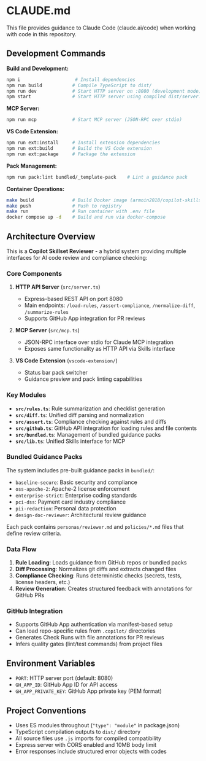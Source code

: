 # CLAUDE.md

This file provides guidance to Claude Code (claude.ai/code) when working with code in this repository.

## Development Commands

**Build and Development:**
```bash
npm i                    # Install dependencies
npm run build           # Compile TypeScript to dist/
npm run dev             # Start HTTP server on :8080 (development mode)
npm start               # Start HTTP server using compiled dist/server.js
```

**MCP Server:**
```bash
npm run mcp             # Start MCP server (JSON-RPC over stdio)
```

**VS Code Extension:**
```bash
npm run ext:install     # Install extension dependencies
npm run ext:build       # Build the VS Code extension
npm run ext:package     # Package the extension
```

**Pack Management:**
```bash
npm run pack:lint bundled/_template-pack    # Lint a guidance pack
```

**Container Operations:**
```bash
make build              # Build Docker image (armoin2018/copilot-skillset:v0.9.0)
make push               # Push to registry
make run                # Run container with .env file
docker compose up -d    # Build and run via docker-compose
```

## Architecture Overview

This is a **Copilot Skillset Reviewer** - a hybrid system providing multiple interfaces for AI code review and compliance checking:

### Core Components

1. **HTTP API Server** (`src/server.ts`)
   - Express-based REST API on port 8080
   - Main endpoints: `/load-rules`, `/assert-compliance`, `/normalize-diff`, `/summarize-rules`
   - Supports GitHub App integration for PR reviews

2. **MCP Server** (`src/mcp.ts`) 
   - JSON-RPC interface over stdio for Claude MCP integration
   - Exposes same functionality as HTTP API via Skills interface

3. **VS Code Extension** (`vscode-extension/`)
   - Status bar pack switcher
   - Guidance preview and pack linting capabilities

### Key Modules

- **`src/rules.ts`**: Rule summarization and checklist generation
- **`src/diff.ts`**: Unified diff parsing and normalization  
- **`src/assert.ts`**: Compliance checking against rules and diffs
- **`src/github.ts`**: GitHub API integration for loading rules and file contents
- **`src/bundled.ts`**: Management of bundled guidance packs
- **`src/lib.ts`**: Unified Skills interface for MCP

### Bundled Guidance Packs

The system includes pre-built guidance packs in `bundled/`:
- `baseline-secure`: Basic security and compliance
- `oss-apache-2`: Apache-2 license enforcement  
- `enterprise-strict`: Enterprise coding standards
- `pci-dss`: Payment card industry compliance
- `pii-redaction`: Personal data protection
- `design-doc-reviewer`: Architectural review guidance

Each pack contains `personas/reviewer.md` and `policies/*.md` files that define review criteria.

### Data Flow

1. **Rule Loading**: Loads guidance from GitHub repos or bundled packs
2. **Diff Processing**: Normalizes git diffs and extracts changed files
3. **Compliance Checking**: Runs deterministic checks (secrets, tests, license headers, etc.)
4. **Review Generation**: Creates structured feedback with annotations for GitHub PRs

### GitHub Integration

- Supports GitHub App authentication via manifest-based setup
- Can load repo-specific rules from `.copilot/` directories
- Generates Check Runs with file annotations for PR reviews
- Infers quality gates (lint/test commands) from project files

## Environment Variables

- `PORT`: HTTP server port (default: 8080)  
- `GH_APP_ID`: GitHub App ID for API access
- `GH_APP_PRIVATE_KEY`: GitHub App private key (PEM format)

## Project Conventions

- Uses ES modules throughout (`"type": "module"` in package.json)
- TypeScript compilation outputs to `dist/` directory
- All source files use `.js` imports for compiled compatibility
- Express server with CORS enabled and 10MB body limit
- Error responses include structured error objects with codes